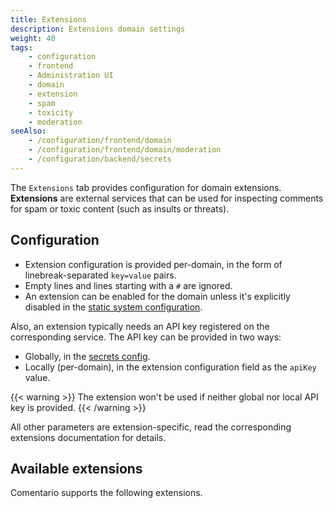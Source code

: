 ```yaml
---
title: Extensions
description: Extensions domain settings
weight: 40
tags:
    - configuration
    - frontend
    - Administration UI
    - domain
    - extension
    - spam
    - toxicity
    - moderation
seeAlso:
    - /configuration/frontend/domain
    - /configuration/frontend/domain/moderation
    - /configuration/backend/secrets
---
```


The `Extensions` tab provides configuration for domain extensions. **Extensions** are external services that can be used for inspecting comments for spam or toxic content (such as insults or threats).

<!--more-->

## Configuration

* Extension configuration is provided per-domain, in the form of linebreak-separated `key=value` pairs.
* Empty lines and lines starting with a `#` are ignored.
* An extension can be enabled for the domain unless it's explicitly disabled in the [static system configuration](/configuration/backend/secrets).

Also, an extension typically needs an API key registered on the corresponding service. The API key can be provided in two ways:

* Globally, in the [secrets config](/configuration/backend/secrets).
* Locally (per-domain), in the extension configuration field as the `apiKey` value.

{{< warning >}}
The extension won't be used if neither global nor local API key is provided.
{{< /warning >}}

All other parameters are extension-specific, read the corresponding extensions documentation for details.

## Available extensions

Comentario supports the following extensions.
